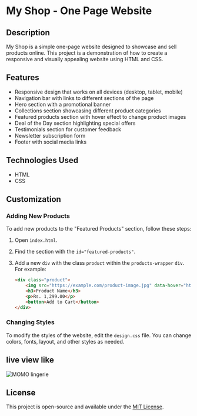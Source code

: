 # My Shop - One Page Website

## Description

My Shop is a simple one-page website designed to showcase and sell products online. This project is a demonstration of how to create a responsive and visually appealing website using HTML and CSS.

## Features

- Responsive design that works on all devices (desktop, tablet, mobile)
- Navigation bar with links to different sections of the page
- Hero section with a promotional banner
- Collections section showcasing different product categories
- Featured products section with hover effect to change product images
- Deal of the Day section highlighting special offers
- Testimonials section for customer feedback
- Newsletter subscription form
- Footer with social media links

## Technologies Used

- HTML
- CSS
  
## Customization

### Adding New Products

To add new products to the "Featured Products" section, follow these steps:

1. Open `index.html`.
2. Find the section with the `id="featured-products"`.
3. Add a new `div` with the class `product` within the `products-wrapper` `div`. For example:

    ```html
    <div class="product">
        <img src="https://example.com/product-image.jpg" data-hover="https://example.com/hover-image.jpg" alt="Product Name">
        <h3>Product Name</h3>
        <p>Rs. 1,299.00</p>
        <button>Add to Cart</button>
    </div>
    ```

### Changing Styles

To modify the styles of the website, edit the `design.css` file. You can change colors, fonts, layout, and other styles as needed.


##  live view like
![MOMO lingerie](https://github.com/arnob-webber/lingerie-website/assets/125948021/2078739b-b16e-489b-8264-c82976e36266)

## License

This project is open-source and available under the [MIT License](LICENSE).

